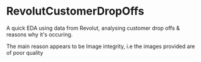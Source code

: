 # RevolutCustomerDropOffs
A quick EDA using data from Revolut, analysing customer drop offs &amp; reasons why it's occuring. 

The main reason appears to be Image integrity, i.e the images provided are of poor quality
